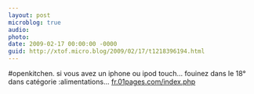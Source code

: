 ```yaml
---
layout: post
microblog: true
audio: 
photo: 
date: 2009-02-17 00:00:00 -0000
guid: http://xtof.micro.blog/2009/02/17/t1218396194.html
---
```

#openkitchen. si vous avez un iphone ou ipod touch...  fouinez dans le 18° dans catégorie :alimentations... [fr.01pages.com/index.php](http://fr.01pages.com/index.php)
